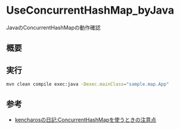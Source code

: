 # UseConcurrentHashMap_byJava

JavaのConcurrentHashMapの動作確認

## 概要


## 実行

``` sh
mvn clean compile exec:java -Dexec.mainClass="sample.map.App"
```

## 参考

- [kencharosの日記:ConcurrentHashMapを使うときの注意点](https://kencharos.hatenablog.com/entry/2013/08/23/131232)
